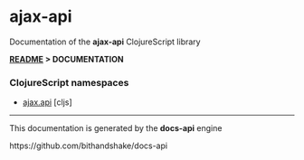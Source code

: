 
# <strong>ajax-api</strong>

<p>Documentation of the <strong>ajax-api</strong> ClojureScript library</p>

<strong>[README](../README.md) > DOCUMENTATION</strong>

### ClojureScript namespaces

* [ajax.api](cljs/ajax/API.md) [cljs]

---

<p>This documentation is generated by the <strong>docs-api</strong> engine</p>
https://github.com/bithandshake/docs-api
